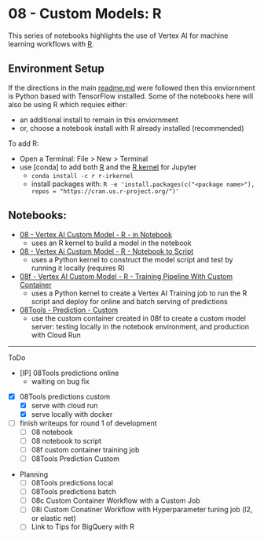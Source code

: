 # 08 - Custom Models: R
This series of notebooks highlights the use of Vertex AI for machine learning workflows with [R](https://www.r-project.org/).

## Environment Setup
If the directions in the main [readme.md](../readme.md) were followed then this enviornment is Python based with TensorFlow installed.  Some of the notebooks here will also be using R which requies either:
- an additional install to remain in this enviornment
- or, choose a notebook install with R already installed (recommended)

To add R:
- Open a Terminal: File > New > Terminal
- use [conda] to add both [R](https://anaconda.org/conda-forge/r) and the [R kernel](https://anaconda.org/conda-forge/r-irkernel) for Jupyter
    - `conda install -c r r-irkernel`
    - install packages with: `R -e 'install.packages(c("<package name>"), repos = "https://cran.us.r-project.org/")'`

## Notebooks:
- [08 - Vertex AI Custom Model - R - in Notebook](./08%20-%20Vertex%20AI%20Custom%20Model%20-%20R%20-%20in%20Notebook.ipynb)
    - uses an R kernel to build a model in the notebook
- [08 - Vertex Ai Custom Model - R - Notebook to Script](08%20-%20Vertex%20AI%20Custom%20Model%20-%20R%20-%20Notebook%20to%20Script.ipynb)
    - uses a Python kernel to construct the model script and test by running it locally (requires R)
- [08f - Vertex AI Custom Model - R - Training Pipeline With Custom Container](./08f%20-%20Vertex%20AI%20Custom%20Model%20-%20R%20-%20Training%20Pipeline%20With%20Custom%20Container.ipynb)
    - uses a Python kernel to create a Vertex AI Training job to run the R script and deploy for online and batch serving of predictions
- [08Tools - Prediction - Custom](./08Tools%20-%20Prediction%20-%20Custom.ipynb)
    - use the custom container created in 08f to create a custom model server: testing locally in the notebook environment, and production with Cloud Run

---
ToDo
- [IP] 08Tools predictions online
    - waiting on bug fix
- [X] 08Tools predictions custom
    - [X] serve with cloud run
    - [X] serve locally with docker
- [ ] finish writeups for round 1 of development
    - [ ] 08 notebook
    - [ ] 08 notebook to script
    - [ ] 08f custom container training job
    - [ ] 08Tools Prediction Custom
- Planning
    - [ ] 08Tools predictions local
    - [ ] 08Tools predictions batch
    - [ ] 08c Custom Container Workflow with a Custom Job
    - [ ] 08i Custom Conatiner Workflow with Hyperparameter tuning job (l2, or elastic net)
    - [ ] Link to Tips for BigQuery with R
